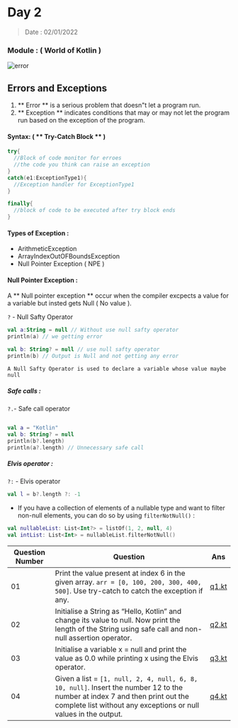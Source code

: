 # Day 2

> Date : 02/01/2022


### Module : ( World of Kotlin ) 
![error](https://4.bp.blogspot.com/-UkdnkmOqHhc/Uu5VZ8xNeoI/AAAAAAAAHhg/7si45V7S420/s1600/jQuery_Error_Handling.png)
## Errors and Exceptions

1. ** Error ** is  a serious problem that doesn"t let a program run.
2. ** Exception ** indicates conditions that may or may not let the program run based on the exception of the program.

#### Syntax: ( ** Try-Catch Block ** )

```kotlin
try{
  //Block of code monitor for erroes
  //the code you think can raise an exception
}
catch(e1:ExceptionType1){
  //Exception handler for ExceptionType1
}

finally{
  //block of code to be executed after try block ends
}
```
#### Types of Exception :
* ArithmeticException
* ArrayIndexOutOFBoundsException
* Null Pointer Exception ( NPE )

#### Null Pointer Exception : 
A ** Null pointer exception ** occur when the compiler excpects a value for a variable but insted gets Null ( No value ).

` ? ` - Null Safty Operator 

```Kotlin
val a:String = null // Without use null safty operator 
println(a) // we getting error

val b: String? = null // use null safty operator
println(b) // Output is Null and not getting any error 
```

`A Null Safty Operator is used to declare a variable whose value maybe null `

##### Safe calls :
`?.`- Safe call operator

```kotlin

val a = "Kotlin"
val b: String? = null
println(b?.length)
println(a?.length) // Unnecessary safe call

```

##### Elvis operator :
`?:` - Elvis operator 

```kotlin
val l = b?.length ?: -1
```

* If you have a collection of elements of a nullable type and want to filter non-null elements, you can do so by using `filterNotNull()` :
```kotlin
val nullableList: List<Int?> = listOf(1, 2, null, 4)
val intList: List<Int> = nullableList.filterNotNull()
```

|Question Number|Question|Ans|
|---------------|--------|---|
|01|Print the value present at index 6 in the given array. `arr = [0, 100, 200, 300, 400, 500]`. Use try-catch to catch the exception if any.|[q1.kt](https://github.com/SM8UTI/Android_App_Development_Internshala_Course/blob/main/Day-2/q1.kt)|
|02|Initialise a String as “Hello, Kotlin” and change its value to null. Now print the length of the String using safe call and non-null assertion operator.|[q2.kt](https://github.com/SM8UTI/Android_App_Development_Internshala_Course/blob/main/Day-2/q2.kt)|
|03|Initialise a variable x = null and print the value as 0.0 while printing x using the Elvis operator.|[q3.kt](https://github.com/SM8UTI/Android_App_Development_Internshala_Course/blob/main/Day-2/q3.kt)|
|04|Given a list = `[1, null, 2, 4, null, 6, 8, 10, null]`. Insert the number 12 to the number at index 7 and then print out the complete list without any exceptions or null values in the output.|[q4.kt](https://github.com/SM8UTI/Android_App_Development_Internshala_Course/blob/main/Day-2/q4.kt)|


